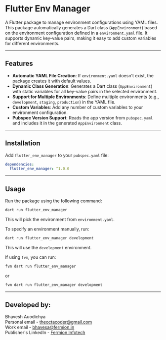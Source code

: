 # Flutter Env Manager

A Flutter package to manage environment configurations using YAML files. This package automatically generates a Dart class (`AppEnvironment`) based on the environment configuration defined in a `environment.yaml` file. It supports dynamic key-value pairs, making it easy to add custom variables for different environments.

---

## Features

- **Automatic YAML File Creation**: If `environment.yaml` doesn't exist, the package creates it with default values.
- **Dynamic Class Generation**: Generates a Dart class (`AppEnvironment`) with static variables for all key-value pairs in the selected environment.
- **Support for Multiple Environments**: Define multiple environments (e.g., `development`, `staging`, `production`) in the YAML file.
- **Custom Variables**: Add any number of custom variables to your environment configuration.
- **Pubspec Version Support**: Reads the app version from `pubspec.yaml` and includes it in the generated `AppEnvironment` class.

---

## Installation

Add `flutter_env_manager` to your `pubspec.yaml` file:

```yaml
dependencies:
  flutter_env_manager: ^1.0.0
```

---

## Usage

Run the package using the following command:

```sh
dart run flutter_env_manager
```
This will pick the environment from `environment.yaml`.

To specify an environment manually, run:

```sh
dart run flutter_env_manager development
```
This will use the `development` environment.

If using `fvm`, you can run:

```sh
fvm dart run flutter_env_manager
```
or

```sh
fvm dart run flutter_env_manager development
```

---

## Developed by:

Bhavesh Auodichya  
Personal email - theoctacoder@gmail.com  
Work email - bhavesa@fermion.in  
Publisher's LinkedIn - [Fermion Infotech](https://www.linkedin.com/company/fermioninfotech?trk=profile-position)
